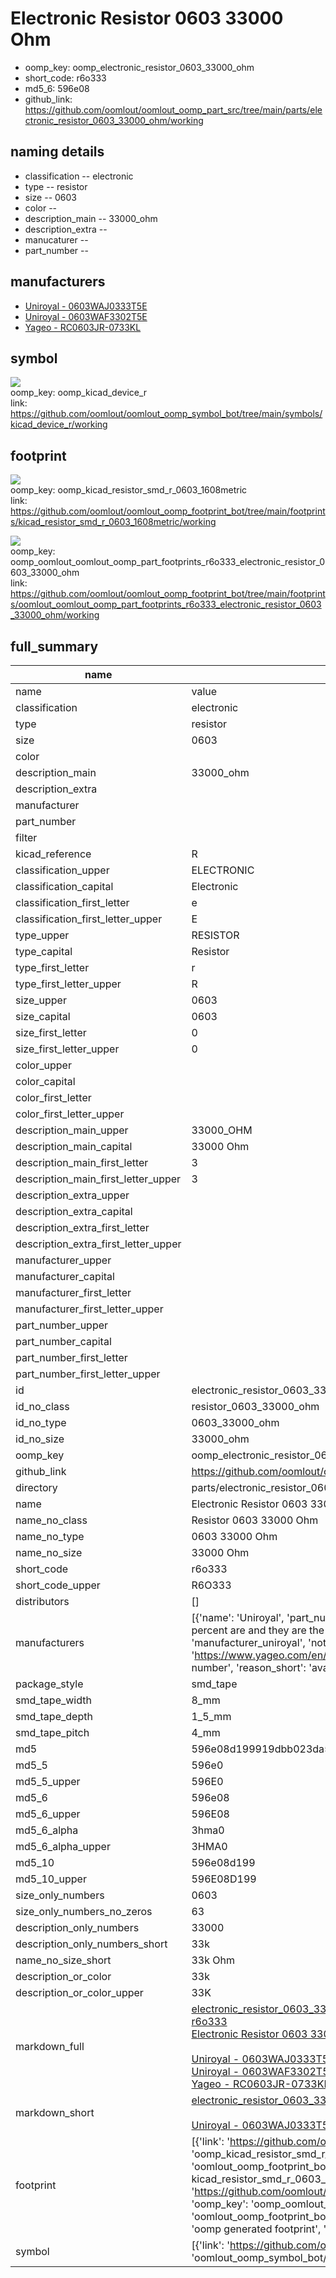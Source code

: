 # Electronic Resistor 0603 33000 Ohm

  
* oomp_key: oomp_electronic_resistor_0603_33000_ohm 
* short_code: r6o333
* md5_6: 596e08  
* github_link: https://github.com/oomlout/oomlout_oomp_part_src/tree/main/parts/electronic_resistor_0603_33000_ohm/working  
## naming details
* classification -- electronic
* type -- resistor
* size -- 0603
* color -- 
* description_main -- 33000_ohm
* description_extra -- 
* manucaturer -- 
* part_number -- 


## manufacturers
* [Uniroyal - 0603WAJ0333T5E]()  
* [Uniroyal - 0603WAF3302T5E]()  
* [Yageo - RC0603JR-0733KL](https://www.yageo.com/en/Chart/Download/pdf/RC0603JR-0733KL)  

## symbol

![](symbol/{index}/working/working_600.png)  
oomp_key: oomp_kicad_device_r  
link: https://github.com/oomlout/oomlout_oomp_symbol_bot/tree/main/symbols/kicad_device_r/working  

## footprint

![](footprint/{index}/working/working_600.png)  
oomp_key: oomp_kicad_resistor_smd_r_0603_1608metric  
link: https://github.com/oomlout/oomlout_oomp_footprint_bot/tree/main/footprints/kicad_resistor_smd_r_0603_1608metric/working  

![](footprint/{index}/working/working_600.png)  
oomp_key: oomp_oomlout_oomlout_oomp_part_footprints_r6o333_electronic_resistor_0603_33000_ohm  
link: https://github.com/oomlout/oomlout_oomp_footprint_bot/tree/main/footprints/oomlout_oomlout_oomp_part_footprints_r6o333_electronic_resistor_0603_33000_ohm/working  

## full_summary
| name | value | 
| --- | --- | 
| name | value | 
| classification | electronic | 
| type | resistor | 
| size | 0603 | 
| color |  | 
| description_main | 33000_ohm | 
| description_extra |  | 
| manufacturer |  | 
| part_number |  | 
| filter |  | 
| kicad_reference | R | 
| classification_upper | ELECTRONIC | 
| classification_capital | Electronic | 
| classification_first_letter | e | 
| classification_first_letter_upper | E | 
| type_upper | RESISTOR | 
| type_capital | Resistor | 
| type_first_letter | r | 
| type_first_letter_upper | R | 
| size_upper | 0603 | 
| size_capital | 0603 | 
| size_first_letter | 0 | 
| size_first_letter_upper | 0 | 
| color_upper |  | 
| color_capital |  | 
| color_first_letter |  | 
| color_first_letter_upper |  | 
| description_main_upper | 33000_OHM | 
| description_main_capital | 33000 Ohm | 
| description_main_first_letter | 3 | 
| description_main_first_letter_upper | 3 | 
| description_extra_upper |  | 
| description_extra_capital |  | 
| description_extra_first_letter |  | 
| description_extra_first_letter_upper |  | 
| manufacturer_upper |  | 
| manufacturer_capital |  | 
| manufacturer_first_letter |  | 
| manufacturer_first_letter_upper |  | 
| part_number_upper |  | 
| part_number_capital |  | 
| part_number_first_letter |  | 
| part_number_first_letter_upper |  | 
| id | electronic_resistor_0603_33000_ohm | 
| id_no_class | resistor_0603_33000_ohm | 
| id_no_type | 0603_33000_ohm | 
| id_no_size | 33000_ohm | 
| oomp_key | oomp_electronic_resistor_0603_33000_ohm | 
| github_link | https://github.com/oomlout/oomlout_oomp_part_src/tree/main/parts/electronic_resistor_0603_33000_ohm/working | 
| directory | parts/electronic_resistor_0603_33000_ohm | 
| name | Electronic Resistor 0603 33000 Ohm | 
| name_no_class | Resistor 0603 33000 Ohm | 
| name_no_type | 0603 33000 Ohm | 
| name_no_size | 33000 Ohm | 
| short_code | r6o333 | 
| short_code_upper | R6O333 | 
| distributors | [] | 
| manufacturers | [{'name': 'Uniroyal', 'part_number': '0603WAJ0333T5E', 'link': '', 'id': 'manufacturer_uniroyal', 'note': {'reason': 'did this one first, but not in jlc pcb basic parts and 1 percent are and they are the same price', 'reason_short': 'not in jlc basic parts'}}, {'name': 'Uniroyal', 'part_number': '0603WAF3302T5E', 'link': '', 'id': 'manufacturer_uniroyal', 'note': {'reason': 'in the jlc basic parts catalogue', 'reason_short': 'jlc basic part'}}, {'name': 'Yageo', 'part_number': 'RC0603JR-0733KL', 'link': 'https://www.yageo.com/en/Chart/Download/pdf/RC0603JR-0733KL', 'id': 'manufacturer_yageo', 'note': {'reason': 'yageo is a commonly cross referenced part number', 'reason_short': 'available everywhere'}}] | 
| package_style | smd_tape | 
| smd_tape_width | 8_mm | 
| smd_tape_depth | 1_5_mm | 
| smd_tape_pitch | 4_mm | 
| md5 | 596e08d199919dbb023da564d3cfd93e | 
| md5_5 | 596e0 | 
| md5_5_upper | 596E0 | 
| md5_6 | 596e08 | 
| md5_6_upper | 596E08 | 
| md5_6_alpha | 3hma0 | 
| md5_6_alpha_upper | 3HMA0 | 
| md5_10 | 596e08d199 | 
| md5_10_upper | 596E08D199 | 
| size_only_numbers | 0603 | 
| size_only_numbers_no_zeros | 63 | 
| description_only_numbers | 33000 | 
| description_only_numbers_short | 33k | 
| name_no_size_short | 33k Ohm | 
| description_or_color | 33k | 
| description_or_color_upper | 33K | 
| markdown_full | [electronic_resistor_0603_33000_ohm](https://github.com/oomlout/oomlout_oomp_part_src/tree/main/parts/electronic_resistor_0603_33000_ohm/working)<br>[r6o333](https://github.com/oomlout/oomlout_oomp_part_src/tree/main/parts/electronic_resistor_0603_33000_ohm/working)<br>[Electronic Resistor 0603 33000 Ohm](https://github.com/oomlout/oomlout_oomp_part_src/tree/main/parts/electronic_resistor_0603_33000_ohm/working)<br><br>[Uniroyal - 0603WAJ0333T5E- not in jlc basic parts]() [(L)  ](https://www.lcsc.com/search?q=0603WAJ0333T5E)[(D)  ](https://www.digikey.com/en/products?keywords=0603WAJ0333T5E)[(M)  ](https://www.mouser.com/Search/Refine?Keyword=0603WAJ0333T5E)[(N)  ](https://www.newark.com/search?st=0603WAJ0333T5E)[(SZ)  ](https://so.szlcsc.com/global.html?k=0603WAJ0333T5E)<br>[Uniroyal - 0603WAF3302T5E- jlc basic part]() [(L)  ](https://www.lcsc.com/search?q=0603WAF3302T5E)[(D)  ](https://www.digikey.com/en/products?keywords=0603WAF3302T5E)[(M)  ](https://www.mouser.com/Search/Refine?Keyword=0603WAF3302T5E)[(N)  ](https://www.newark.com/search?st=0603WAF3302T5E)[(SZ)  ](https://so.szlcsc.com/global.html?k=0603WAF3302T5E)<br>[Yageo - RC0603JR-0733KL- available everywhere](https://www.yageo.com/en/Chart/Download/pdf/RC0603JR-0733KL) [(L)  ](https://www.lcsc.com/search?q=RC0603JR-0733KL)[(D)  ](https://www.digikey.com/en/products?keywords=RC0603JR-0733KL)[(M)  ](https://www.mouser.com/Search/Refine?Keyword=RC0603JR-0733KL)[(N)  ](https://www.newark.com/search?st=RC0603JR-0733KL)[(SZ)  ](https://so.szlcsc.com/global.html?k=RC0603JR-0733KL)<br> | 
| markdown_short | [electronic_resistor_0603_33000_ohm](https://github.com/oomlout/oomlout_oomp_part_src/tree/main/parts/electronic_resistor_0603_33000_ohm/working)<br><br>[Uniroyal - 0603WAJ0333T5E- not in jlc basic parts]()[Uniroyal - 0603WAF3302T5E- jlc basic part]()[Yageo - RC0603JR-0733KL- available everywhere](https://www.yageo.com/en/Chart/Download/pdf/RC0603JR-0733KL) | 
| footprint | [{'link': 'https://github.com/oomlout/oomlout_oomp_footprint_bot/tree/main/foootprntss/kicad_resistor_smd_r_0603_1608metric', 'oomp_key': 'oomp_kicad_resistor_smd_r_0603_1608metric', 'directory': 'oomlout_oomp_footprint_bot/footprints/kicad_resistor_smd_r_0603_1608metric//working/working.kicad_mod', 'note': 'source footprint kicad_resistor_smd_r_0603_1608metric', 'index': 0}, {'link': 'https://github.com/oomlout/oomlout_oomp_footprint_bot/tree/main/foootprntss/oomlout_oomlout_oomp_part_footprints_r6o333_electronic_resistor_0603_33000_ohm', 'oomp_key': 'oomp_oomlout_oomlout_oomp_part_footprints_r6o333_electronic_resistor_0603_33000_ohm', 'directory': 'oomlout_oomp_footprint_bot/footprints/oomlout_oomlout_oomp_part_footprints_r6o333_electronic_resistor_0603_33000_ohm//working/working.kicad_mod', 'note': 'oomp generated footprint', 'index': 1}] | 
| symbol | [{'link': 'https://github.com/oomlout/oomlout_oomp_symbol_bot/tree/main/symbols/kicad_device_r', 'oomp_key': 'oomp_kicad_device_r', 'directory': 'oomlout_oomp_symbol_bot/symbols/kicad_device_r//working/working.kicad_sym', 'index': 0}] | 
